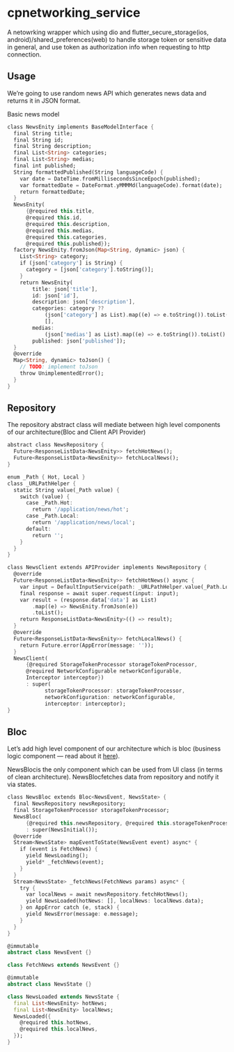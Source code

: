 # cpnetworking_service

A netowrking wrapper which using dio and flutter_secure_storage(ios, android)/shared_preferences(web) to handle storage token or sensitive data in general, and use token as authorization info when requesting to http connection.

## Usage

We’re going to use random news API which generates news data and returns it in JSON format.

Basic news model
```dart
class NewsEnity implements BaseModelInterface {
  final String title;
  final String id;
  final String description;
  final List<String> categories;
  final List<String> medias;
  final int published;
  String formattedPublished(String languageCode) {
    var date = DateTime.fromMillisecondsSinceEpoch(published);
    var formattedDate = DateFormat.yMMMMd(languageCode).format(date);
    return formattedDate;
  }
  NewsEnity(
      {@required this.title,
      @required this.id,
      @required this.description,
      @required this.medias,
      @required this.categories,
      @required this.published});
  factory NewsEnity.fromJson(Map<String, dynamic> json) {
    List<String> category;
    if (json['category'] is String) {
      category = [json['category'].toString()];
    }
    return NewsEnity(
        title: json['title'],
        id: json['id'],
        description: json['description'],
        categories: category ??
            (json['category'] as List).map((e) => e.toString()).toList() ??
            [],
        medias:
            (json['medias'] as List).map((e) => e.toString()).toList() ?? [],
        published: json['published']);
  }
  @override
  Map<String, dynamic> toJson() {
    // TODO: implement toJson
    throw UnimplementedError();
  }
}
```

## Repository

The repository abstract class will mediate between high level components of our architecture(Bloc and Client API Provider)
```dart
abstract class NewsRepository {
  Future<ResponseListData<NewsEnity>> fetchHotNews();
  Future<ResponseListData<NewsEnity>> fetchLocalNews();
}

enum _Path { Hot, Local }
class _URLPathHelper {
  static String value(_Path value) {
    switch (value) {
      case _Path.Hot:
        return '/application/news/hot';
      case _Path.Local:
        return '/application/news/local';
      default:
        return '';
    }
  }
}

class NewsClient extends APIProvider implements NewsRepository {
  @override
  Future<ResponseListData<NewsEnity>> fetchHotNews() async {
    var input = DefaultInputService(path: _URLPathHelper.value(_Path.Local));
    final response = await super.request(input: input);
    var result = (response.data['data'] as List)
        .map((e) => NewsEnity.fromJson(e))
        .toList();
    return ResponseListData<NewsEnity>(() => result);
  }
  @override
  Future<ResponseListData<NewsEnity>> fetchLocalNews() {
    return Future.error(AppError(message: ''));
  }
  NewsClient(
      {@required StorageTokenProcessor storageTokenProcessor,
      @required NetworkConfigurable networkConfigurable,
      Interceptor interceptor})
      : super(
            storageTokenProcessor: storageTokenProcessor,
            networkConfiguration: networkConfigurable,
            interceptor: interceptor);
}
```
## Bloc

Let’s add high level component of our architecture which is bloc (business logic component — read about it [here](https://medium.com/flutterpub/architecting-your-flutter-project-bd04e144a8f1)).

NewsBlocis the only component which can be used from UI class (in terms of clean architecture). NewsBlocfetches data from repository and notify it via states.
```dart
class NewsBloc extends Bloc<NewsEvent, NewsState> {
  final NewsRepository newsRepository;
  final StorageTokenProcessor storageTokenProcessor;
  NewsBloc(
      {@required this.newsRepository, @required this.storageTokenProcessor})
      : super(NewsInitial());
  @override
  Stream<NewsState> mapEventToState(NewsEvent event) async* {
    if (event is FetchNews) {
      yield NewsLoading();
      yield* _fetchNews(event);
    }
  }
  Stream<NewsState> _fetchNews(FetchNews params) async* {
    try {
      var localNews = await newsRepository.fetchHotNews();
      yield NewsLoaded(hotNews: [], localNews: localNews.data);
    } on AppError catch (e, stack) {
      yield NewsError(message: e.message);
    }
  }
}

@immutable
abstract class NewsEvent {}

class FetchNews extends NewsEvent {}

@immutable
abstract class NewsState {}

class NewsLoaded extends NewsState {
  final List<NewsEnity> hotNews;
  final List<NewsEnity> localNews;
  NewsLoaded({
    @required this.hotNews,
    @required this.localNews,
  });
}
```